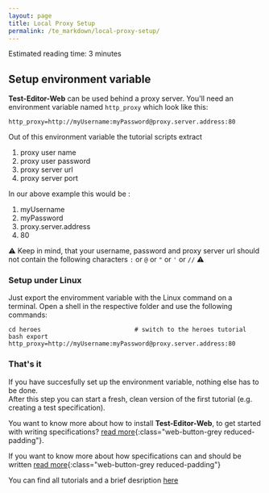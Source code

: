 ```yaml
---
layout: page
title: Local Proxy Setup
permalink: /te_markdown/local-proxy-setup/
---
```


Estimated reading time: 3 minutes


## Setup environment variable
**Test-Editor-Web** can be used behind a proxy server. You'll need an environment variable named `http_proxy` which look like this:

```
http_proxy=http://myUsername:myPassword@proxy.server.address:80
```

Out of this environment variable the tutorial scripts extract
1. proxy user name
2. proxy user password
3. proxy server url
4. proxy server port

In our above example this would be :
1. myUsername
2. myPassword
3. proxy.server.address
4. 80

:warning: Keep in mind, that your username, password and proxy server url should not contain the following characters
`:` or  `@` or `"` or `'` or `//` :warning:


### Setup under Linux
Just export the enviromment variable with the Linux command on a terminal.
Open a shell in the respective folder and use the following commands:

```
cd heroes                          # switch to the heroes tutorial
bash export http_proxy=http://myUsername:myPassword@proxy.server.address:80 
```

### That's it 
If you have succesfully set up the environment variable, nothing else has to be done.   
After this step you can start a fresh, clean version of the first tutorial (e.g. creating a test specification).

You want to know more about how to install **Test-Editor-Web**, to get started with writing specifications? [read more](/te_markdown/local-setup){:class="web-button-grey reduced-padding"}.

If you want to know more about how specifications can and should be written [read more](/te_markdown/test-specifications){:class="web-button-grey reduced-padding"}

You can find all tutorials and a brief desription [here](https://github.com/test-editor/tutorials )
